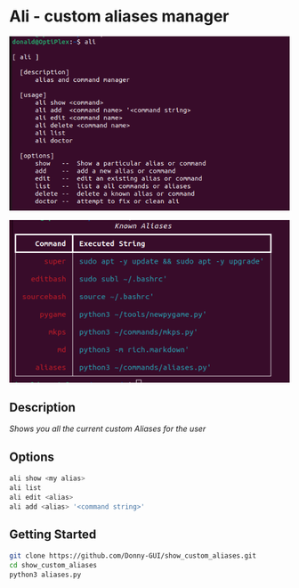 # Ali - custom aliases manager

![alt text](https://github.com/Donny-GUI/show_custom_aliases/blob/main/help_ss.png?raw=true)

![alt text](https://github.com/Donny-GUI/show_custom_aliases/blob/main/knowna.png?raw=true)
## Description

_Shows you all the current custom Aliases for the user_


## Options

```bash
ali show <my alias>
ali list
ali edit <alias>
ali add <alias> '<command string>'

```


## Getting Started

```bash
git clone https://github.com/Donny-GUI/show_custom_aliases.git
cd show_custom_aliases
python3 aliases.py
```
